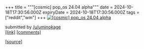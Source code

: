 +++
title = """[cosmic] pop_os 24.04 alpha"""
date = 2024-10-18T17:30:56.000Z
expiryDate = 2024-10-18T17:30:56.000Z
tags = ["reddit","wm"]
+++
[![[cosmic] pop_os 24.04 alpha](https://preview.redd.it/grlt7rmfvjvd1.png?width=640&crop=smart&auto=webp&s=685d844cfb58a4fe7315f99f0ad653122c40c789 "[cosmic] pop_os 24.04 alpha")](https://www.reddit.com/r/unixporn/comments/1g6nsg5/cosmic_pop_os_2404_alpha/)

submitted by [/u/uminokage](https://www.reddit.com/user/uminokage)  
[\[link\]](https://i.redd.it/grlt7rmfvjvd1.png) [\[comments\]](https://www.reddit.com/r/unixporn/comments/1g6nsg5/cosmic_pop_os_2404_alpha/)

[[source]](https://www.reddit.com/r/unixporn/comments/1g6nsg5/cosmic_pop_os_2404_alpha/)
